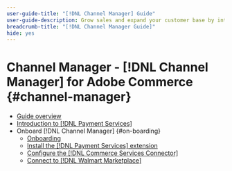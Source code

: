 ```yaml
---
user-guide-title: "[!DNL Channel Manager] Guide"
user-guide-description: Grow sales and expand your customer base by integrating Adobe Commerce or Magento Open Source with your [!DNL Walmart Marketplace Seller Central] account.
breadcrumb-title: "[!DNL Channel Manager Guide]"
hide: yes
---
```


# Channel Manager - [!DNL Channel Manager] for Adobe Commerce {#channel-manager}

- [Guide overview](guide-overview.md)
- [Introduction to [!DNL Payment Services]](overview.md)
- Onboard [!DNL Channel Manager] {#on-boarding}
  - [Onboarding](onboard.md)
  - [Install the [!DNL Payment Services] extension](install.md)
  - [Configure the [!DNL Commerce Services Connector]](connect.md)
  - [Connect to [!DNL Walmart Marketplace]](connect-marketplace.md)


